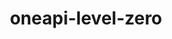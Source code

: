 ---
title: "oneapi-level-zero"
layout: cache
categories: [package, develop-2025-04-06]
meta: {"compilers": ["intel-oneapi-compilers@2025.1.0"], "num_specs": 1, "num_specs_by_stack": {"e4s-oneapi": 1, "root": 1}, "oss": ["ubuntu22.04"], "platforms": ["linux"], "stacks": ["e4s-oneapi", "root"], "targets": ["x86_64_v3"], "versions": ["1.17.2"]}
spec_details: [{"compiler": "intel-oneapi-compilers@2025.1.0", "hash": "ida3o4bgmvmzxuwacorfajjyjxw2emfo", "os": "ubuntu22.04", "platform": "linux", "size": "-", "stacks": ["e4s-oneapi", "root"], "target": "x86_64_v3", "variants": ["build_system=cmake", "build_type=Release", "generator=make", "~ipo"], "versions": ["1.17.2"]}]
---